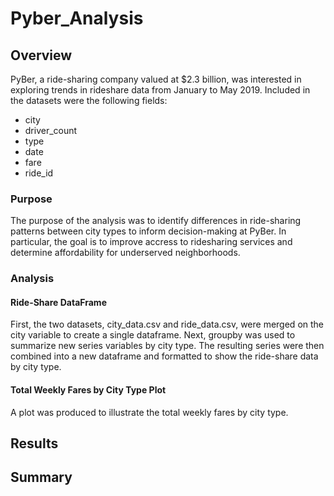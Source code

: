 # Pyber_Analysis
## Overview
PyBer, a ride-sharing company valued at $2.3 billion, was interested in exploring trends in rideshare data from January to May 2019. Included in the datasets were the following fields:
* city
* driver_count
* type
* date
* fare
* ride_id

### Purpose
The purpose of the analysis was to identify differences in ride-sharing patterns between city types to inform decision-making at PyBer. In particular, the goal is to improve accress to ridesharing services and determine affordability for underserved neighborhoods.

### Analysis
#### Ride-Share DataFrame
First, the two datasets, city_data.csv and ride_data.csv, were merged on the city variable to create a single dataframe. Next, groupby was used to summarize new series variables by city type. The resulting series were then combined into a new dataframe and formatted to show the ride-share data by city type.

#### Total Weekly Fares by City Type Plot

A plot was produced to illustrate the total weekly fares by city type. 

## Results

## Summary
